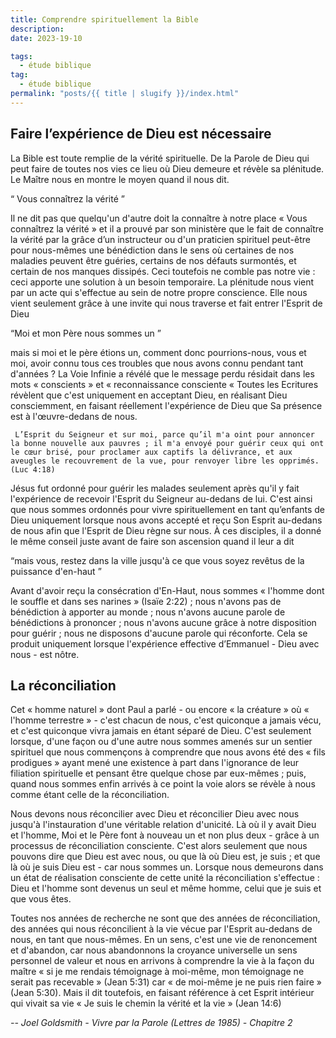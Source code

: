 ```yaml
---
title: Comprendre spirituellement la Bible
description:  
date: 2023-19-10

tags:
  - étude biblique 
tag: 
  - étude biblique
permalink: "posts/{{ title | slugify }}/index.html"
---
```


 ## Faire l’expérience de Dieu est nécessaire
 
 La Bible est toute remplie de la vérité spirituelle. De la Parole de Dieu qui peut faire de toutes nos vies ce lieu où Dieu demeure et révèle sa plénitude. Le Maître nous en montre le moyen quand il nous dit. 
 
 <q> Vous connaîtrez la vérité </q>
 
 Il ne dit pas que quelqu'un d'autre doit la connaître à notre place « Vous connaîtrez la vérité » et il a prouvé par son ministère que le fait de connaître la vérité par la grâce d’un instructeur ou d'un praticien spirituel peut-être pour nous-mêmes une bénédiction dans le sens où certaines de nos maladies peuvent être guéries, certains de nos défauts surmontés, et certain de nos manques dissipés. Ceci toutefois ne comble pas notre vie : ceci apporte une solution à un besoin temporaire. La plénitude nous vient par un acte qui s'effectue au sein de notre propre conscience. Elle nous vient seulement grâce à une invite qui nous traverse et fait entrer l'Esprit de Dieu
 
 <q>Moi et mon Père nous sommes un </q> 

 mais si moi et le père étions un, comment donc pourrions-nous, vous et moi, avoir connu tous ces troubles que nous avons connu pendant tant d'années ? La Voie Infinie a révélé que le message perdu résidait dans les mots « conscients » et « reconnaissance consciente « Toutes les Ecritures révèlent que c'est uniquement en acceptant Dieu, en réalisant Dieu consciemment, en faisant réellement l'expérience de Dieu que Sa présence est à l'œuvre-dedans de nous.
 
```
 L’Esprit du Seigneur et sur moi, parce qu’il m'a oint pour annoncer la bonne nouvelle aux pauvres ; il m'a envoyé pour guérir ceux qui ont le cœur brisé, pour proclamer aux captifs la délivrance, et aux aveugles le recouvrement de la vue, pour renvoyer libre les opprimés.  (Luc 4:18)
```
Jésus fut ordonné pour guérir les malades seulement après qu'il y fait l'expérience de recevoir l'Esprit du Seigneur au-dedans de lui. C'est ainsi que nous sommes ordonnés pour vivre spirituellement en tant qu’enfants de Dieu uniquement lorsque nous avons accepté et reçu Son Esprit au-dedans de nous afin que l'Esprit de Dieu règne sur nous. À ces disciples, il a donné le même conseil juste avant de faire son ascension quand il leur a dit 

<q>mais vous, restez dans la ville jusqu'à ce que vous soyez revêtus de la puissance d'en-haut </q>

Avant d'avoir reçu la consécration d'En-Haut, nous sommes « l'homme dont le souffle et dans ses narines » (Isaïe 2:22) ; nous n'avons pas de bénédiction à apporter au monde ; nous n'avons aucune parole de bénédictions à prononcer ; nous n'avons aucune grâce à notre disposition pour guérir ; nous ne disposons d'aucune parole qui réconforte. Cela se produit uniquement lorsque l'expérience effective d’Emmanuel - Dieu avec nous - est nôtre.
 ## La réconciliation
 
 Cet « homme naturel » dont Paul a parlé - ou encore « la créature » où « l'homme terrestre » - c'est chacun de nous, c'est quiconque a jamais vécu, et c'est quiconque vivra jamais en étant séparé de Dieu. C'est seulement lorsque, d'une façon ou d'une autre nous sommes amenés sur un sentier spirituel que nous commençons à comprendre que nous avons été des « fils prodigues » ayant mené une existence à part dans l'ignorance de leur filiation spirituelle et pensant être quelque chose par eux-mêmes ; puis, quand nous sommes enfin arrivés à ce point la voie alors se révèle à nous comme étant celle de la réconciliation.  
 
 Nous devons nous réconcilier avec Dieu et réconcilier Dieu avec nous jusqu'à l'instauration d'une véritable relation d'unicité. Là où il y avait Dieu et l'homme, Moi et le Père font à nouveau un et non plus deux - grâce à un processus de réconciliation consciente. C'est alors seulement que nous pouvons dire que Dieu est avec nous, ou que là où Dieu est, je suis ; et que là où je suis Dieu est - car nous sommes un. Lorsque nous demeurons dans un état de réalisation consciente de cette unité la réconciliation s'effectue : Dieu et l'homme sont devenus un seul et même homme, celui que je suis et que vous êtes.
 
 Toutes nos années de recherche ne sont que des années de réconciliation, des années qui nous réconcilient à la vie vécue par l'Esprit au-dedans de nous, en tant que nous-mêmes. En un sens, c'est une vie de renoncement et d'abandon, car nous abandonnons la croyance universelle un sens personnel de valeur et nous en arrivons à comprendre la vie à la façon du maître « si je me rendais témoignage à moi-même, mon témoignage ne serait pas recevable » (Jean 5:31) car « de moi-même je ne puis rien faire » (Jean 5:30). Mais il dit toutefois, en faisant référence à cet Esprit intérieur qui vivait sa vie « Je suis le chemin la vérité et la vie  » (Jean 14:6) 
 
 <cite class="poem"> -- Joel Goldsmith -  Vivre par la Parole (Lettres de 1985) - Chapitre 2</cite>